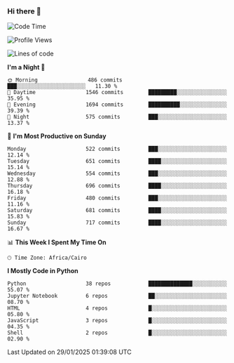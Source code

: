 ### Hi there 👋

<!--
**AMR-KELEG/AMR-KELEG** is a ✨ _special_ ✨ repository because its `README.md` (this file) appears on your GitHub profile.

Here are some ideas to get you started:

- 🔭 I’m currently working on ...
- 🌱 I’m currently learning ...
- 👯 I’m looking to collaborate on ...
- 🤔 I’m looking for help with ...
- 💬 Ask me about ...
- 📫 How to reach me: ...
- 😄 Pronouns: ...
- ⚡ Fun fact: ...
-->

<!--START_SECTION:waka-->
![Code Time](http://img.shields.io/badge/Code%20Time-0%20secs-blue)

![Profile Views](http://img.shields.io/badge/Profile%20Views-0-blue)

![Lines of code](https://img.shields.io/badge/From%20Hello%20World%20I%27ve%20Written-25.7%20million%20lines%20of%20code-blue)

**I'm a Night 🦉** 

```text
🌞 Morning                486 commits         ███░░░░░░░░░░░░░░░░░░░░░░   11.30 % 
🌆 Daytime                1546 commits        █████████░░░░░░░░░░░░░░░░   35.95 % 
🌃 Evening                1694 commits        ██████████░░░░░░░░░░░░░░░   39.39 % 
🌙 Night                  575 commits         ███░░░░░░░░░░░░░░░░░░░░░░   13.37 % 
```
📅 **I'm Most Productive on Sunday** 

```text
Monday                   522 commits         ███░░░░░░░░░░░░░░░░░░░░░░   12.14 % 
Tuesday                  651 commits         ████░░░░░░░░░░░░░░░░░░░░░   15.14 % 
Wednesday                554 commits         ███░░░░░░░░░░░░░░░░░░░░░░   12.88 % 
Thursday                 696 commits         ████░░░░░░░░░░░░░░░░░░░░░   16.18 % 
Friday                   480 commits         ███░░░░░░░░░░░░░░░░░░░░░░   11.16 % 
Saturday                 681 commits         ████░░░░░░░░░░░░░░░░░░░░░   15.83 % 
Sunday                   717 commits         ████░░░░░░░░░░░░░░░░░░░░░   16.67 % 
```


📊 **This Week I Spent My Time On** 

```text
🕑︎ Time Zone: Africa/Cairo
```

**I Mostly Code in Python** 

```text
Python                   38 repos            ██████████████░░░░░░░░░░░   55.07 % 
Jupyter Notebook         6 repos             ██░░░░░░░░░░░░░░░░░░░░░░░   08.70 % 
HTML                     4 repos             █░░░░░░░░░░░░░░░░░░░░░░░░   05.80 % 
JavaScript               3 repos             █░░░░░░░░░░░░░░░░░░░░░░░░   04.35 % 
Shell                    2 repos             █░░░░░░░░░░░░░░░░░░░░░░░░   02.90 % 
```




 Last Updated on 29/01/2025 01:39:08 UTC
<!--END_SECTION:waka-->
